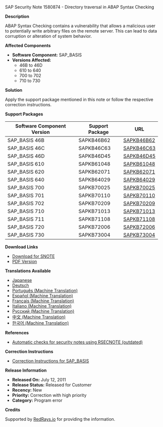 SAP Security Note 1580874 - Directory traversal in ABAP Syntax Checking

**Description**

ABAP Syntax Checking contains a vulnerability that allows a malicious user to potentially write arbitrary files on the remote server. This can lead to data corruption or alteration of system behavior.

**Affected Components**

- **Software Component:** SAP_BASIS
- **Versions Affected:**
  - 46B to 46D
  - 610 to 640
  - 700 to 702
  - 710 to 730

**Solution**

Apply the support package mentioned in this note or follow the respective correction instructions.

**Support Packages**

| Software Component Version | Support Package | URL |
|----------------------------|-----------------|-----|
| SAP_BASIS 46B              | SAPKB46B62      | [SAPKB46B62](https://me.sap.com/supportpackage/SAPKB46B62) |
| SAP_BASIS 46C              | SAPKB46C63      | [SAPKB46C63](https://me.sap.com/supportpackage/SAPKB46C63) |
| SAP_BASIS 46D              | SAPKB46D45      | [SAPKB46D45](https://me.sap.com/supportpackage/SAPKB46D45) |
| SAP_BASIS 610              | SAPKB61048      | [SAPKB61048](https://me.sap.com/supportpackage/SAPKB61048) |
| SAP_BASIS 620              | SAPKB62071      | [SAPKB62071](https://me.sap.com/supportpackage/SAPKB62071) |
| SAP_BASIS 640              | SAPKB64029      | [SAPKB64029](https://me.sap.com/supportpackage/SAPKB64029) |
| SAP_BASIS 700              | SAPKB70025      | [SAPKB70025](https://me.sap.com/supportpackage/SAPKB70025) |
| SAP_BASIS 701              | SAPKB70110      | [SAPKB70110](https://me.sap.com/supportpackage/SAPKB70110) |
| SAP_BASIS 702              | SAPKB70209      | [SAPKB70209](https://me.sap.com/supportpackage/SAPKB70209) |
| SAP_BASIS 710              | SAPKB71013      | [SAPKB71013](https://me.sap.com/supportpackage/SAPKB71013) |
| SAP_BASIS 711              | SAPKB71108      | [SAPKB71108](https://me.sap.com/supportpackage/SAPKB71108) |
| SAP_BASIS 720              | SAPKB72006      | [SAPKB72006](https://me.sap.com/supportpackage/SAPKB72006) |
| SAP_BASIS 730              | SAPKB73004      | [SAPKB73004](https://me.sap.com/supportpackage/SAPKB73004) |

**Download Links**

- [Download for SNOTE](https://notesdownloads.sap.com/note/0040000009380842017)
- [PDF Version](https://me.sap.com/sap/support/sfm/notes/print/0001580874?language=en-US&token=02550FCEBC3B65D17400A01DBD5512AB)

**Translations Available**

- [Japanese](https://me.sap.com/notes/0001580874/J)
- [Deutsch](https://me.sap.com/notes/0001580874/D)
- [Português (Machine Translation)](https://me.sap.com/notes/0001580874/P)
- [Español (Machine Translation)](https://me.sap.com/notes/0001580874/S)
- [Français (Machine Translation)](https://me.sap.com/notes/0001580874/F)
- [Italiano (Machine Translation)](https://me.sap.com/notes/0001580874/I)
- [Русский (Machine Translation)](https://me.sap.com/notes/0001580874/R)
- [中文 (Machine Translation)](https://me.sap.com/notes/0001580874/1)
- [한국어 (Machine Translation)](https://me.sap.com/notes/0001580874/3)

**References**

- [Automatic checks for security notes using RSECNOTE (outdated)](https://me.sap.com/notes/888889)

**Correction Instructions**

- [Correction Instructions for SAP_BASIS](https://me.sap.com/corrins/0001580874/41)

**Release Information**

- **Released On:** July 12, 2011
- **Release Status:** Released for Customer
- **Recency:** New
- **Priority:** Correction with high priority
- **Category:** Program error

**Credits**

Supported by [RedRays.io](https://redrays.io) for providing the information.